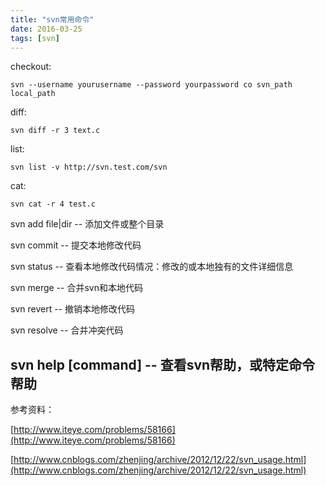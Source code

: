 ```yaml
---
title: "svn常用命令"
date: 2016-03-25
tags: [svn]
---
```

checkout:

	svn --username yourusername --password yourpassword co svn_path local_path 

diff:

	svn diff -r 3 text.c

list:

	svn list -v http://svn.test.com/svn
	
cat:

	svn cat -r 4 test.c 
	
svn add file|dir -- 添加文件或整个目录

svn commit  -- 提交本地修改代码

svn status    -- 查看本地修改代码情况：修改的或本地独有的文件详细信息

svn merge   -- 合并svn和本地代码

svn revert   -- 撤销本地修改代码

svn resolve -- 合并冲突代码

svn help [command] -- 查看svn帮助，或特定命令帮助
------
参考资料：

[http://www.iteye.com/problems/58166](http://www.iteye.com/problems/58166)

[http://www.cnblogs.com/zhenjing/archive/2012/12/22/svn_usage.html](http://www.cnblogs.com/zhenjing/archive/2012/12/22/svn_usage.html)

